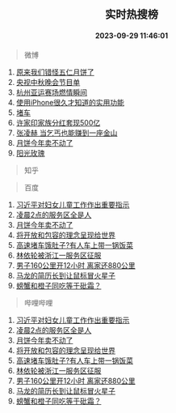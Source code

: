 <div align="center"><h2>实时热搜榜</h2><h4>2023-09-29 11:46:01</h4></div>

> 微博  

1. [原来我们错怪五仁月饼了](https://s.weibo.com/weibo?q=%E5%8E%9F%E6%9D%A5%E6%88%91%E4%BB%AC%E9%94%99%E6%80%AA%E4%BA%94%E4%BB%81%E6%9C%88%E9%A5%BC%E4%BA%86&t=31&band_rank=1&Refer=top)<br />
2. [央视中秋晚会节目单](https://s.weibo.com/weibo?q=%23%E5%A4%AE%E8%A7%86%E4%B8%AD%E7%A7%8B%E6%99%9A%E4%BC%9A%E8%8A%82%E7%9B%AE%E5%8D%95%23&t=31&band_rank=2&Refer=top)<br />
3. [杭州亚运赛场燃情瞬间](https://s.weibo.com/weibo?q=%23%E6%9D%AD%E5%B7%9E%E4%BA%9A%E8%BF%90%E8%B5%9B%E5%9C%BA%E7%87%83%E6%83%85%E7%9E%AC%E9%97%B4%23&t=31&band_rank=3&Refer=top)<br />
4. [使用iPhone很久才知道的实用功能](https://s.weibo.com/weibo?q=%E4%BD%BF%E7%94%A8iPhone%E5%BE%88%E4%B9%85%E6%89%8D%E7%9F%A5%E9%81%93%E7%9A%84%E5%AE%9E%E7%94%A8%E5%8A%9F%E8%83%BD&t=31&band_rank=4&Refer=top)<br />
5. [堵车](https://s.weibo.com/weibo?q=%E5%A0%B5%E8%BD%A6&t=31&band_rank=5&Refer=top)<br />
6. [许家印家族分红套现500亿](https://s.weibo.com/weibo?q=%23%E8%AE%B8%E5%AE%B6%E5%8D%B0%E5%AE%B6%E6%97%8F%E5%88%86%E7%BA%A2%E5%A5%97%E7%8E%B0500%E4%BA%BF%23&t=31&band_rank=6&Refer=top)<br />
7. [张凌赫 当乞丐也能赚到一座金山](https://s.weibo.com/weibo?q=%E5%BC%A0%E5%87%8C%E8%B5%AB%20%E5%BD%93%E4%B9%9E%E4%B8%90%E4%B9%9F%E8%83%BD%E8%B5%9A%E5%88%B0%E4%B8%80%E5%BA%A7%E9%87%91%E5%B1%B1&t=31&band_rank=7&Refer=top)<br />
8. [月饼今年卖不动了](https://s.weibo.com/weibo?q=%23%E6%9C%88%E9%A5%BC%E4%BB%8A%E5%B9%B4%E5%8D%96%E4%B8%8D%E5%8A%A8%E4%BA%86%23&t=31&band_rank=8&Refer=top)<br />
9. [阳光玫瑰](https://s.weibo.com/weibo?q=%E9%98%B3%E5%85%89%E7%8E%AB%E7%91%B0&t=31&band_rank=9&Refer=top)<br />

> 知乎  


> 百度  

1. [习近平对妇女儿童工作作出重要指示](https://www.baidu.com/s?wd=%E4%B9%A0%E8%BF%91%E5%B9%B3%E5%AF%B9%E5%A6%87%E5%A5%B3%E5%84%BF%E7%AB%A5%E5%B7%A5%E4%BD%9C%E4%BD%9C%E5%87%BA%E9%87%8D%E8%A6%81%E6%8C%87%E7%A4%BA&sa=fyb_news&rsv_dl=fyb_news)<br />
2. [凌晨2点的服务区全是人](https://www.baidu.com/s?wd=%E5%87%8C%E6%99%A82%E7%82%B9%E7%9A%84%E6%9C%8D%E5%8A%A1%E5%8C%BA%E5%85%A8%E6%98%AF%E4%BA%BA&sa=fyb_news&rsv_dl=fyb_news)<br />
3. [月饼今年卖不动了](https://www.baidu.com/s?wd=%E6%9C%88%E9%A5%BC%E4%BB%8A%E5%B9%B4%E5%8D%96%E4%B8%8D%E5%8A%A8%E4%BA%86&sa=fyb_news&rsv_dl=fyb_news)<br />
4. [将开放和包容的理念呈现给世界](https://www.baidu.com/s?wd=%E5%B0%86%E5%BC%80%E6%94%BE%E5%92%8C%E5%8C%85%E5%AE%B9%E7%9A%84%E7%90%86%E5%BF%B5%E5%91%88%E7%8E%B0%E7%BB%99%E4%B8%96%E7%95%8C&sa=fyb_news&rsv_dl=fyb_news)<br />
5. [高速堵车饿肚子?有人车上带一锅饭菜](https://www.baidu.com/s?wd=%E9%AB%98%E9%80%9F%E5%A0%B5%E8%BD%A6%E9%A5%BF%E8%82%9A%E5%AD%90%3F%E6%9C%89%E4%BA%BA%E8%BD%A6%E4%B8%8A%E5%B8%A6%E4%B8%80%E9%94%85%E9%A5%AD%E8%8F%9C&sa=fyb_news&rsv_dl=fyb_news)<br />
6. [林依轮被浙江一服务区征服](https://www.baidu.com/s?wd=%E6%9E%97%E4%BE%9D%E8%BD%AE%E8%A2%AB%E6%B5%99%E6%B1%9F%E4%B8%80%E6%9C%8D%E5%8A%A1%E5%8C%BA%E5%BE%81%E6%9C%8D&sa=fyb_news&rsv_dl=fyb_news)<br />
7. [男子160公里开12小时 离家还880公里](https://www.baidu.com/s?wd=%E7%94%B7%E5%AD%90160%E5%85%AC%E9%87%8C%E5%BC%8012%E5%B0%8F%E6%97%B6+%E7%A6%BB%E5%AE%B6%E8%BF%98880%E5%85%AC%E9%87%8C&sa=fyb_news&rsv_dl=fyb_news)<br />
8. [马龙的简历长到让鼠标冒火星子](https://www.baidu.com/s?wd=%E9%A9%AC%E9%BE%99%E7%9A%84%E7%AE%80%E5%8E%86%E9%95%BF%E5%88%B0%E8%AE%A9%E9%BC%A0%E6%A0%87%E5%86%92%E7%81%AB%E6%98%9F%E5%AD%90&sa=fyb_news&rsv_dl=fyb_news)<br />
9. [螃蟹和橙子同吃等于砒霜？](https://www.baidu.com/s?wd=%E8%9E%83%E8%9F%B9%E5%92%8C%E6%A9%99%E5%AD%90%E5%90%8C%E5%90%83%E7%AD%89%E4%BA%8E%E7%A0%92%E9%9C%9C%EF%BC%9F&sa=fyb_news&rsv_dl=fyb_news)<br />

> 哔哩哔哩  

1. [习近平对妇女儿童工作作出重要指示](https://www.baidu.com/s?wd=%E4%B9%A0%E8%BF%91%E5%B9%B3%E5%AF%B9%E5%A6%87%E5%A5%B3%E5%84%BF%E7%AB%A5%E5%B7%A5%E4%BD%9C%E4%BD%9C%E5%87%BA%E9%87%8D%E8%A6%81%E6%8C%87%E7%A4%BA&sa=fyb_news&rsv_dl=fyb_news)<br />
2. [凌晨2点的服务区全是人](https://www.baidu.com/s?wd=%E5%87%8C%E6%99%A82%E7%82%B9%E7%9A%84%E6%9C%8D%E5%8A%A1%E5%8C%BA%E5%85%A8%E6%98%AF%E4%BA%BA&sa=fyb_news&rsv_dl=fyb_news)<br />
3. [月饼今年卖不动了](https://www.baidu.com/s?wd=%E6%9C%88%E9%A5%BC%E4%BB%8A%E5%B9%B4%E5%8D%96%E4%B8%8D%E5%8A%A8%E4%BA%86&sa=fyb_news&rsv_dl=fyb_news)<br />
4. [将开放和包容的理念呈现给世界](https://www.baidu.com/s?wd=%E5%B0%86%E5%BC%80%E6%94%BE%E5%92%8C%E5%8C%85%E5%AE%B9%E7%9A%84%E7%90%86%E5%BF%B5%E5%91%88%E7%8E%B0%E7%BB%99%E4%B8%96%E7%95%8C&sa=fyb_news&rsv_dl=fyb_news)<br />
5. [高速堵车饿肚子?有人车上带一锅饭菜](https://www.baidu.com/s?wd=%E9%AB%98%E9%80%9F%E5%A0%B5%E8%BD%A6%E9%A5%BF%E8%82%9A%E5%AD%90%3F%E6%9C%89%E4%BA%BA%E8%BD%A6%E4%B8%8A%E5%B8%A6%E4%B8%80%E9%94%85%E9%A5%AD%E8%8F%9C&sa=fyb_news&rsv_dl=fyb_news)<br />
6. [林依轮被浙江一服务区征服](https://www.baidu.com/s?wd=%E6%9E%97%E4%BE%9D%E8%BD%AE%E8%A2%AB%E6%B5%99%E6%B1%9F%E4%B8%80%E6%9C%8D%E5%8A%A1%E5%8C%BA%E5%BE%81%E6%9C%8D&sa=fyb_news&rsv_dl=fyb_news)<br />
7. [男子160公里开12小时 离家还880公里](https://www.baidu.com/s?wd=%E7%94%B7%E5%AD%90160%E5%85%AC%E9%87%8C%E5%BC%8012%E5%B0%8F%E6%97%B6+%E7%A6%BB%E5%AE%B6%E8%BF%98880%E5%85%AC%E9%87%8C&sa=fyb_news&rsv_dl=fyb_news)<br />
8. [马龙的简历长到让鼠标冒火星子](https://www.baidu.com/s?wd=%E9%A9%AC%E9%BE%99%E7%9A%84%E7%AE%80%E5%8E%86%E9%95%BF%E5%88%B0%E8%AE%A9%E9%BC%A0%E6%A0%87%E5%86%92%E7%81%AB%E6%98%9F%E5%AD%90&sa=fyb_news&rsv_dl=fyb_news)<br />
9. [螃蟹和橙子同吃等于砒霜？](https://www.baidu.com/s?wd=%E8%9E%83%E8%9F%B9%E5%92%8C%E6%A9%99%E5%AD%90%E5%90%8C%E5%90%83%E7%AD%89%E4%BA%8E%E7%A0%92%E9%9C%9C%EF%BC%9F&sa=fyb_news&rsv_dl=fyb_news)<br />
